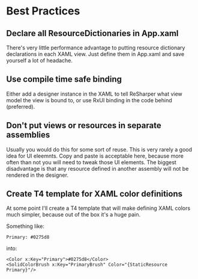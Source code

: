 # Best Practices

## Declare all ResourceDictionaries in App.xaml

There's very little performance advantage to putting resource dictionary declarations in each XAML view. Just define them in App.xaml and save yourself a lot of headache.

## Use compile time safe binding

Either add a designer instance in the XAML to tell ReSharper what view model the view is bound to, or use RxUI binding in the code behind (preferred).

## Don't put views or resources in separate assemblies

Usually you would do this for some sort of reuse. This is very rarely a good idea for UI eleemnts. Copy and paste is acceptable here, because more often than not you will need to tweak those UI elements. The biggest disadvantage is that any resource defined in another assembly will not be rendered in the designer.

## Create T4 template for XAML color definitions

At some point I'll create a T4 template that will make defining XAML colors much simpler, because out of the box it's a huge pain.

Something like:

```
Primary: #0275d8
```

into:

```xaml
<Color x:Key="Primary">#0275d8</Color>
<SolidColorBrush x:Key="PrimaryBrush" Color="{StaticResource Primary}"/>
```
